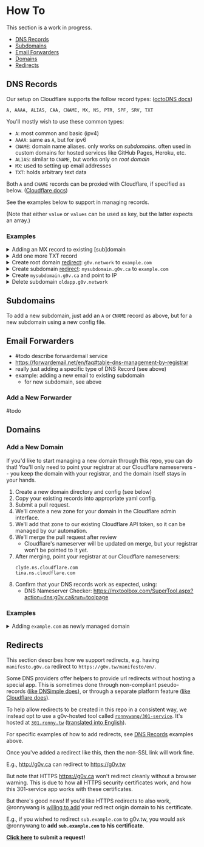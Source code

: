 # How To

This section is a work in progress.

- [DNS Records](#dns-records)
- [Subdomains](#subdomains)
- [Email Forwarders](#email-forwarders)
- [Domains](#domains)
- [Redirects](#redirects)

## DNS Records

Our setup on Cloudflare supports the follow record types: ([octoDNS docs][])

    A, AAAA, ALIAS, CAA, CNAME, MX, NS, PTR, SPF, SRV, TXT

You'll mostly wish to use these common types:
- `A`: most common and basic (ipv4)
- `AAAA`: same as `A`, but for ipv6
- `CNAME`: domain name aliases. only works on _subdomains_. often used in custom domains for hosted services like GitHub Pages, Heroku, etc.
- `ALIAS`: similar to `CNAME`, but works only on _root domain_
- `MX`: used to setting up email addresses
- `TXT`: holds arbitrary text data

Both `A` and `CNAME` records can be proxied with Cloudflare, if specified as below. ([Cloudflare docs][])

   [Cloudflare docs]: https://support.cloudflare.com/hc/en-us/articles/200169626-What-subdomains-are-appropriate-for-orange-gray-clouds-

See the examples below to support in managing records.

(Note that either `value` or `values` can be used as key, but the latter expects an array.)

### Examples

<details>
  <summary>Adding an MX record to existing [sub]domain</summary>

```diff
diff --git a/g0v.ca./g0v.ca.yaml b/g0v.ca./g0v.ca.yaml
index 3050a90..474481e 100644
--- a/g0v.ca./g0v.ca.yaml
+++ b/g0v.ca./g0v.ca.yaml
@@ -15,3 +15,7 @@
       - 301 https://g0v.tw/
   - type: ALIAS
     value: 301.ronny.tw.
+  - type: MX
+    values:
+      - exchange: mx.example.com.
+        preference: 10
```

</details>

<details>
  <summary>Add one more TXT record</summary>

```diff
diff --git a/g0v.ca./g0v.ca.yaml b/g0v.ca./g0v.ca.yaml
index 3050a90..2a62d42 100644
--- a/g0v.ca./g0v.ca.yaml
+++ b/g0v.ca./g0v.ca.yaml
@@ -6,6 +6,7 @@
       - admin=patcon
       # Used for 301 redirect service below
       - 301 https://g0v.tw/
+      - google-site-verification=1234-abcd-5678-EFGH
   - type: ALIAS
     value: 301.ronny.tw.
```

</details>

<details>
  <summary>Create root domain <a href="#redirects">redirect</a>: <code>g0v.network</code> to <code>example.com</code></summary>

```diff
diff --git a/g0v.network./g0v.network.yaml b/g0v.network./g0v.network.yaml
index aca1501..8049f5d 100644
--- a/g0v.network./g0v.network.yaml
+++ b/g0v.network./g0v.network.yaml
@@ -42,3 +42,9 @@
         preference: 10
       - exchange: mx2.forwardemail.net.
         preference: 10
+  - type: TXT
+    values:
+      # Used for 301 redirect service below
+      - 301 https://example.com/
+  - type: ALIAS
+    value: 301.ronny.tw.
```

</details>

<details>
  <summary>Create subdomain <a href="#redirects">redirect</a>: <code>mysubdomain.g0v.ca</code> to <code>example.com</code></summary>

```diff
diff --git a/config.yaml b/config.yaml
index 3d10aed..4947530 100644
--- a/config.yaml
+++ b/config.yaml
@@ -21,6 +21,8 @@ zones:
     targets:
       - cloudflare
   g0v.ca.:
+    # Allow TXT and CNAME to be created on same subdomain.
+    lenient: true
     sources:
       - config-files
     targets:
diff --git a/g0v.ca./mysubdomain.g0v.ca.yaml b/g0v.ca./mysubdomain.g0v.ca.yaml
new file mode 100644
index 0000000..7536024
--- /dev/null
+++ b/g0v.ca./mysubdomain.g0v.ca.yaml
@@ -0,0 +1,8 @@
+---
+mysubdomain:
+  - type: TXT
+    values:
+      # Used for 301 redirect service below
+      - 301 https://example.com/
+  - type: CNAME
+    value: 301.ronny.tw.
```

</details>


<details>
  <summary>Create <code>mysubdomain.g0v.ca</code> and point to IP</summary>

```diff
diff --git a/g0v.ca./mysubdomain.g0v.ca.yaml b/g0v.ca./mysubdomain.g0v.ca.yaml
new file mode 100644
index 0000000..d079979
--- /dev/null
+++ b/g0v.ca./mysubdomain.g0v.ca.yaml
@@ -0,0 +1,11 @@
+---
+mysubdomain:
+  - type: A
+    octodns:
+      cloudflare:
+        proxied: true
+    value: 123.45.67.89
+    metdata:
+      repository: https://github.com/your-user/your-repo
+      maintainer:
+        - some-username
```

</details>

<details>
  <summary>Delete subdomain <code>oldapp.g0v.network</code></summary>

```diff
diff --git a/g0v.network./oldapp.g0v.network.yaml b/g0v.network./oldapp.g0v.network.yaml
deleted file mode 100644
index ed900a2..0000000
--- a/g0v.network./oldapp.g0v.network.yaml
+++ /dev/null
@@ -1,11 +0,0 @@
----
-oldapp:
-  type: CNAME
-  value: my-old-app.netlify.com.
-  metadata:
-    repo: https://github.com/g0v-network/my-old-app
-    maintainer:
-      - some-username
```

</details>

[octoDNS docs]: https://github.com/octodns/octodns#supported-providers

## Subdomains

To add a new subdomain, just add an `A` or `CNAME` record as above, but for a
new subdomain using a new config file.

## Email Forwarders

- #todo describe forwardemail service
- https://forwardemail.net/en/faq#table-dns-management-by-registrar
- really just adding a specific type of DNS Record (see above)
- example: adding a new email to existing subdomain
  - for new subdomain, see above

### Add a New Forwarder

#todo

## Domains

### Add a New Domain

If you'd like to start managing a new domain through this repo, you can do
that! You'll only need to point your registrar at our Cloudflare nameservers --
you keep the domain with your registrar, and the domain itself stays in your
hands.

1. Create a new domain directory and config (see below)
2. Copy your existing records into appropriate yaml config.
3. Submit a pull request.
4. We'll create a new zone for your domain in the Cloudflare admin interface.
5. We'll add that zone to our existing Cloudflare API token, so it can be managed by our automation.
6. We'll merge the pull request after review
    - Cloudflare's nameserver will be updated on merge, but your registrar won't be pointed to it yet.
7. After merging, point your registrar at our Cloudflare nameservers:
    ```
    clyde.ns.cloudflare.com
    tina.ns.cloudflare.com
    ```
8. Confirm that your DNS records work as expected, using:
    - DNS Nameserver Checker: https://mxtoolbox.com/SuperTool.aspx?action=dns:g0v.ca&run=toolpage

### Examples

<details>
  <summary>Adding <code>example.com</code> as newly managed domain</summary>

```diff
diff --git a/README.md b/README.md
index b079994..8266139 100644
--- a/README.md
+++ b/README.md
@@ -7,6 +7,7 @@ The following damains can be managed here:
 - `g0v.ca`
 - `c4nada.ca`
 - `t0ronto.ca`
+- `example.com`
 
 Changing or adding DNS records in `main` branch of this repository will update
 the actual domain records.
diff --git a/config.yaml b/config.yaml
index 3d10aed..c23c490 100644
--- a/config.yaml
+++ b/config.yaml
@@ -35,3 +35,8 @@ zones:
       - config-files
     targets:
       - cloudflare
+  example.com.:
+    sources:
+      - config-files
+    targets:
+      - cloudflare
diff --git a/example.com./example.com.yaml b/example.com./example.com.yaml
new file mode 100644
index 0000000..acedadd
--- /dev/null
+++ b/example.com./example.com.yaml
@@ -0,0 +1,6 @@
+---
+'':
+  - type: TXT
+    values:
+      # Who has admin for this domain
+      - admin=<some identifier of person who owns it>
```

</details>

## Redirects

This section describes how we support redirects, e.g. having `manifesto.g0v.ca` redirect to `https://g0v.tw/manifesto/en/`.

Some DNS providers offer helpers to provide url redirects without hosting a special app.
This is sometimes done through non-compliant pseudo-records ([like DNSimple does][redirect-dnsimple]),
or through a separate platform feature ([like Cloudflare does][redirect-cloudflare]).

   [redirect-dnsimple]: https://github.com/octodns/octodns/issues/505
   [redirect-cloudflare]: https://support.cloudflare.com/hc/en-us/articles/200172286-Configuring-URL-forwarding-or-redirects-with-Cloudflare-Page-Rules

To help allow redirects to be created in this repo in a consistent way,
we instead opt to use a g0v-hosted tool called [`ronnywang/301-service`][301-service].
It's hosted at [`301.ronny.tw`][301-ronny] ([translated into English][301-ronny-en]).

   [301-service]: https://github.com/ronnywang/301-service
   [301-ronny]: https://301.ronny.tw/
   [301-ronny-en]: https://translate.google.com/translate?hl=&sl=auto&tl=en&u=https://301.ronny.tw

For specific examples of how to add redirects, see [DNS Records](#dns-records) examples above.

Once you've added a redirect like this, then the non-SSL link will work fine.

E.g., http://g0v.ca can redirect to https://g0v.tw

But note that HTTPS https://g0v.ca won't redirect cleanly without a browser warning.
This is due to how all HTTPS security certificates work, and how this 301-service app works with these certificates.

But there's good news! If you'd like HTTPS redirects to also work,
@ronnywang is [willing to add][] your redirect origin domain to his certificate.

E.g., if you wished to redirect `sub.example.com` to g0v.tw,
you would ask @ronnywang to **add `sub.example.com` to his certificate**.

**[Click here][https-request] to submit a request!**

   [willing to add]: https://github.com/ronnywang/301-service/issues/2#issuecomment-791874487
   [https-request]: https://github.com/ronnywang/301-service/issues/new?title=Add%20SUB.EXAMPLE.COM%20as%20alt%20domain%20on%20HTTPS%20certificate&body=Re-ticketed%20from%20%5Bthese%20docs%5D(https%3A%2F%2Fgithub.com%2Fg0v-network%2Fdomains%2Fblob%2Fmain%2Fdocs%2FHOWTO.md%23redirects).%0A%0APlease%20add%20SUB.EXAMPLE.COM%20as%20a%20%22Subject%20Alternative%20Name%22%20to%20the%20301.ronny.tw%20HTTPS%20certificate.%20Thanks!
